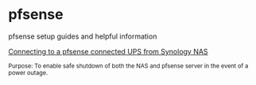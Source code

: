 # pfsense
pfsense setup guides and helpful information

[Connecting to a pfsense connected UPS from Synology NAS](../master/pfsenseups.md)

<sup>Purpose: To enable safe shutdown of both the NAS and pfsense server in the event of a power outage.<sup>




